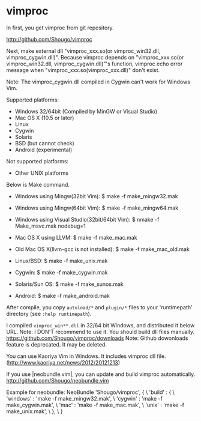 # vimproc

In first, you get vimproc from git repository.

http://github.com/Shougo/vimproc

Next, make external dll "vimproc\_xxx.so(or vimproc\_win32.dll,
vimproc\_cygwin.dll)". Because vimproc depends on "vimproc\_xxx.so(or
vimproc\_win32.dll, vimproc\_cygwin.dll)"'s function, vimproc echo error message
when "vimproc\_xxx.so(vimproc\_xxx.dll)" don't exist.

Note: The vimproc\_cygwin.dll compiled in Cygwin can't work for Windows Vim.

Supported platforms:
* Windows 32/64bit (Compiled by MinGW or Visual Studio)
* Mac OS X (10.5 or later)
* Linux
* Cygwin
* Solaris
* BSD (but cannot check)
* Android (experimental)

Not supported platforms:
* Other UNIX platforms

Below is Make command.
* Windows using Mingw(32bit Vim):
	$ make -f make_mingw32.mak

* Windows using Mingw(64bit Vim):
	$ make -f make_mingw64.mak

* Windows using Visual Studio(32bit/64bit Vim):
	$ nmake -f Make_msvc.mak nodebug=1

* Mac OS X using LLVM:
	$ make -f make_mac.mak

* Old Mac OS X(llvm-gcc is not installed):
	$ make -f make_mac_old.mak

* Linux/BSD:
	$ make -f make_unix.mak

* Cygwin:
	$ make -f make_cygwin.mak

* Solaris/Sun  OS:
	$ make -f make_sunos.mak

* Android:
	$ make -f make_android.mak

After compile, you copy `autoload/*` and `plugin/*` files to your
'runtimepath' directory (see `:help runtimepath`).

I compiled `vimproc_win**.dll` in 32/64 bit Windows, and distributed it below
URL.
Note: I DON'T recommend to use it. You should build dll files manually.
https://github.com/Shougo/vimproc/downloads
Note: Github dowonloads feature is deprecated. It may be deleted.

You can use Kaoriya Vim in Windows. It includes vimproc dll file.
(http://www.kaoriya.net/news/2012/20121213)

If you use |neobundle.vim|, you can update and build vimproc automatically.
http://github.com/Shougo/neobundle.vim

Example for neobundle:
	NeoBundle 'Shougo/vimproc', {
	      \ 'build' : {
	      \     'windows' : 'make -f make_mingw32.mak',
	      \     'cygwin' : 'make -f make_cygwin.mak',
	      \     'mac' : 'make -f make_mac.mak',
	      \     'unix' : 'make -f make_unix.mak',
	      \    },
	      \ }

